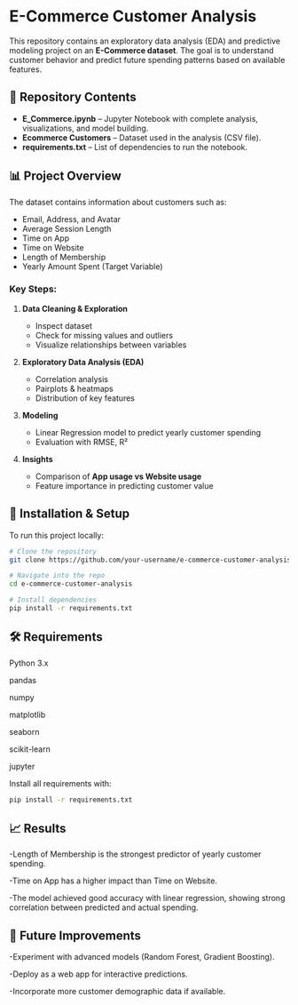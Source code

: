 # E-Commerce Customer Analysis  

This repository contains an exploratory data analysis (EDA) and predictive modeling project on an **E-Commerce dataset**. The goal is to understand customer behavior and predict future spending patterns based on available features.  

## 📂 Repository Contents
- **E_Commerce.ipynb** – Jupyter Notebook with complete analysis, visualizations, and model building.  
- **Ecommerce Customers** – Dataset used in the analysis (CSV file).  
- **requirements.txt** – List of dependencies to run the notebook.  

## 📊 Project Overview
The dataset contains information about customers such as:
- Email, Address, and Avatar  
- Average Session Length  
- Time on App  
- Time on Website  
- Length of Membership  
- Yearly Amount Spent (Target Variable)  

### Key Steps:
1. **Data Cleaning & Exploration**  
   - Inspect dataset  
   - Check for missing values and outliers  
   - Visualize relationships between variables  

2. **Exploratory Data Analysis (EDA)**  
   - Correlation analysis  
   - Pairplots & heatmaps  
   - Distribution of key features  

3. **Modeling**  
   - Linear Regression model to predict yearly customer spending  
   - Evaluation with RMSE, R²  

4. **Insights**  
   - Comparison of **App usage vs Website usage**  
   - Feature importance in predicting customer value  

## 🚀 Installation & Setup
To run this project locally:  

```bash
# Clone the repository
git clone https://github.com/your-username/e-commerce-customer-analysis.git

# Navigate into the repo
cd e-commerce-customer-analysis

# Install dependencies
pip install -r requirements.txt
```

## 🛠 Requirements

Python 3.x

pandas

numpy

matplotlib

seaborn

scikit-learn

jupyter

Install all requirements with:
```bash
pip install -r requirements.txt
```

## 📈 Results

-Length of Membership is the strongest predictor of yearly customer spending.

-Time on App has a higher impact than Time on Website.

-The model achieved good accuracy with linear regression, showing strong correlation between predicted and actual spending.

## 📌 Future Improvements

-Experiment with advanced models (Random Forest, Gradient Boosting).

-Deploy as a web app for interactive predictions.

-Incorporate more customer demographic data if available.
